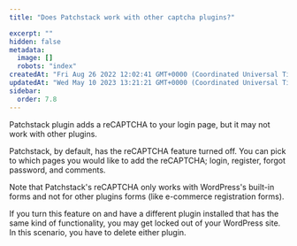 ```yaml
---
title: "Does Patchstack work with other captcha plugins?"

excerpt: ""
hidden: false
metadata: 
  image: []
  robots: "index"
createdAt: "Fri Aug 26 2022 12:02:41 GMT+0000 (Coordinated Universal Time)"
updatedAt: "Wed May 10 2023 13:21:21 GMT+0000 (Coordinated Universal Time)"
sidebar:
  order: 7.8
---
```

Patchstack plugin adds a reCAPTCHA to your login page, but it may not work with other plugins.

Patchstack, by default, has the reCAPTCHA feature turned off. You can pick to which pages you would like to add the reCAPTCHA; login, register, forgot password, and comments.

Note that Patchstack's reCAPTCHA only works with WordPress's built-in forms and not for other plugins forms (like e-commerce registration forms).

If you turn this feature on and have a different plugin installed that has the same kind of functionality, you may get locked out of your WordPress site. In this scenario, you have to delete either plugin.
